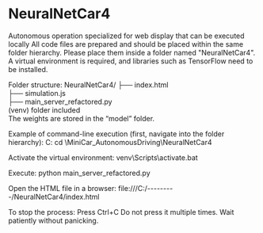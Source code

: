 # NeuralNetCar4
Autonomous operation specialized for web display that can be executed locally
All code files are prepared and should be placed within the same folder hierarchy. Please place them inside a folder named "NeuralNetCar4".
A virtual environment is required, and libraries such as TensorFlow need to be installed.

Folder structure:
NeuralNetCar4/
├── index.html  
├── simulation.js  
├── main_server_refactored.py  
(venv) folder included  
The weights are stored in the “model” folder.

Example of command-line execution (first, navigate into the folder hierarchy):
C:
cd \MiniCar_AutonomousDriving\NeuralNetCar4

Activate the virtual environment:
venv\Scripts\activate.bat

Execute:
python main_server_refactored.py

Open the HTML file in a browser:
file:///C:/---------/NeuralNetCar4/index.html

To stop the process:
Press Ctrl+C
Do not press it multiple times. Wait patiently without panicking.
